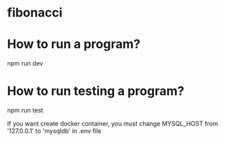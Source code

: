 # fibonacci
# How to run a program?
npm run dev
# How to run testing a program?
npm run test

If you want create docker container, you must change MYSQL_HOST from '127.0.0.1' to 'mysqldb' in .env file
